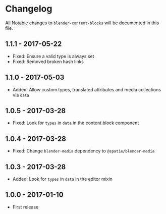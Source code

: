 # Changelog

All Notable changes to `blender-content-blocks` will be documented in this file.

## 1.1.1 - 2017-05-22
- Fixed: Ensure a valid type is always set
- Fixed: Removed broken hash links

## 1.1.0 - 2017-05-03
- Added: Allow custom types, translated attributes and media collections via `data`

## 1.0.5 - 2017-03-28
- Fixed: Look for `types` in `data` in the content block component

## 1.0.4 - 2017-03-28
- Fixed: Change `blender-media` dependency to `@spatie/blender-media`

## 1.0.3 - 2017-03-28
- Added: Look for `types` in `data` in the editor mixin

## 1.0.0 - 2017-01-10
- First release
